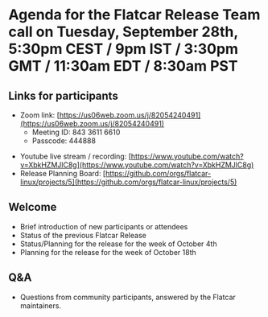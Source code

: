 # Agenda for the Flatcar Release Team call on Tuesday, September 28th, 5:30pm CEST / 9pm IST / 3:30pm GMT / 11:30am EDT / 8:30am PST

## Links for participants
* Zoom link: [https://us06web.zoom.us/j/82054240491](https://us06web.zoom.us/j/82054240491)
  * Meeting ID: 843 3611 6610
  * Passcode: 444888
- Youtube live stream / recording: [https://www.youtube.com/watch?v=XbkHZMJlC8g](https://www.youtube.com/watch?v=XbkHZMJlC8g)
- Release Planning Board: [https://github.com/orgs/flatcar-linux/projects/5](https://github.com/orgs/flatcar-linux/projects/5)

## Welcome
- Brief introduction of new participants or attendees
- Status of the previous Flatcar Release
- Status/Planning for the release for the week of October 4th
- Planning for the release for the week of October 18th

## Q&A
- Questions from community participants, answered by the Flatcar maintainers.
